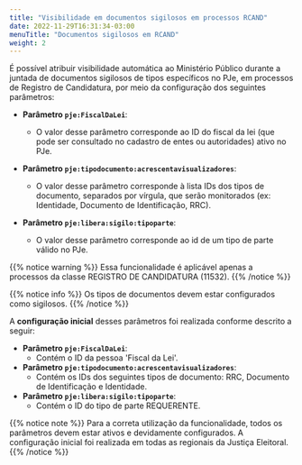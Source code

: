 ```yaml
---
title: "Visibilidade em documentos sigilosos em processos RCAND"
date: 2022-11-29T16:31:34-03:00
menuTitle: "Documentos sigilosos em RCAND"
weight: 2
---
```


É possível atribuir visibilidade automática ao Ministério Público durante a juntada de documentos sigilosos de tipos específicos no PJe, em processos de Registro de Candidatura, por meio da configuração dos seguintes parâmetros:

- **Parâmetro `pje:FiscalDaLei`**:
  - O valor desse parâmetro corresponde ao ID do fiscal da lei (que pode ser consultado no cadastro de entes ou autoridades) ativo no PJe.

- **Parâmetro `pje:tipodocumento:acrescentavisualizadores`**:
  - O valor desse parâmetro corresponde à lista IDs dos tipos de documento, separados por vírgula, que serão monitorados (ex: Identidade, Documento de Identificação, RRC).

- **Parâmetro `pje:libera:sigilo:tipoparte`**:
  - O valor desse parâmetro corresponde ao id de um tipo de parte válido no PJe.

{{% notice warning %}}
Essa funcionalidade é aplicável apenas a processos da classe REGISTRO DE CANDIDATURA (11532).
{{% /notice %}}

{{% notice info %}}
Os tipos de documentos devem estar configurados como sigilosos.
{{% /notice %}}

A __configuração inicial__ desses parâmetros foi realizada conforme descrito a seguir:

- **Parâmetro `pje:FiscalDaLei`**:
  - Contém o ID da pessoa 'Fiscal da Lei'.
- **Parâmetro `pje:tipodocumento:acrescentavisualizadores`**:
  - Contém os IDs dos seguintes tipos de documento: RRC, Documento de Identificação e Identidade.
- **Parâmetro `pje:libera:sigilo:tipoparte`**:
  - Contém o ID do tipo de parte REQUERENTE.

{{% notice note %}}
Para a correta utilização da funcionalidade, todos os parâmetros devem estar ativos e devidamente configurados. A configuração inicial foi realizada em todas as regionais da Justiça Eleitoral.
{{% /notice %}}
